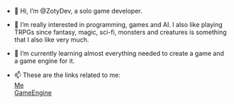 - 👋 Hi, I’m @ZotyDev, a solo game developer.
- 👀 I’m really interested in programming, games and AI. I also like playing TRPGs since fantasy, magic, sci-fi, monsters and creatures is something that I also like very much.
- 🌱 I’m currently learning almost everything needed to create a game and a game engine for it.

- 📫 These are the links related to me: <br>
[Me](https://zoty.dev) <br>
[GameEngine](http://unnamedengine.com)
